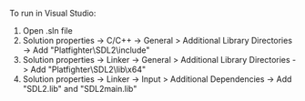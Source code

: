To run in Visual Studio:
1. Open .sln file
2. Solution properties -> C/C++ -> General > Additional Library Directories -> Add "Platfighter\SDL2\include"
3. Solution properties -> Linker -> General > Additional Library Directories -> Add "Platfighter\SDL2\lib\x64"
4. Solution properties -> Linker -> Input > Additional Dependencies -> Add "SDL2.lib" and "SDL2main.lib"
